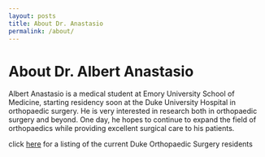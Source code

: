 ```yaml
---
layout: posts
title: About Dr. Anastasio
permalink: /about/
---
```


# About Dr. Albert Anastasio

Albert Anastasio is a medical student at Emory University School of Medicine, starting residency soon at the Duke University Hospital in orthopaedic surgery.  He is very interested in research both in orthopaedic surgery and beyond.  One day, he hopes to continue to expand the field of orthopaedics while providing excellent surgical care to his patients.

click [here](https://ortho.duke.edu/education-and-training/residency/orthopaedic-surgery-residency/orthopaedic-surgery-residents) for a listing of the current Duke Orthopaedic Surgery residents
